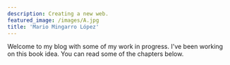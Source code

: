 ```yaml
---
description: Creating a new web.
featured_image: /images/A.jpg
title: 'Mario Mingarro López'
---
```

Welcome to my blog with some of my work in progress. I've been working on this book idea. You can read some of the chapters below.
